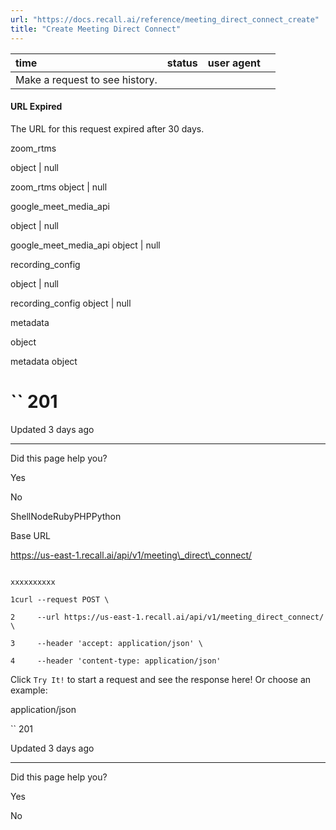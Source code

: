 ```yaml
---
url: "https://docs.recall.ai/reference/meeting_direct_connect_create"
title: "Create Meeting Direct Connect"
---
```


| time | status | user agent |  |
| :-- | :-- | :-- | :-- |
| Make a request to see history. |

#### URL Expired

The URL for this request expired after 30 days.

zoom\_rtms

object \| null

zoom\_rtms object \| null

google\_meet\_media\_api

object \| null

google\_meet\_media\_api object \| null

recording\_config

object \| null

recording\_config object \| null

metadata

object

metadata object

# `` 201

Updated 3 days ago

* * *

Did this page help you?

Yes

No

ShellNodeRubyPHPPython

Base URL

https://us-east-1.recall.ai/api/v1/meeting\_direct\_connect/

```

xxxxxxxxxx

1curl --request POST \

2     --url https://us-east-1.recall.ai/api/v1/meeting_direct_connect/ \

3     --header 'accept: application/json' \

4     --header 'content-type: application/json'

```

Click `Try It!` to start a request and see the response here! Or choose an example:

application/json

`` 201

Updated 3 days ago

* * *

Did this page help you?

Yes

No